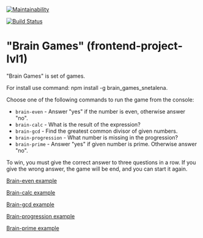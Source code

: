 [![Maintainability](https://api.codeclimate.com/v1/badges/3811aa92a325b2615641/maintainability)](https://codeclimate.com/github/snetalena/frontend-project-lvl1/maintainability)

[![Build Status](https://travis-ci.org/snetalena/frontend-project-lvl1.svg?branch=master)](https://travis-ci.org/snetalena/frontend-project-lvl1)

# "Brain Games" (frontend-project-lvl1)

"Brain Games" is set of games. 

For install use command: 
npm install -g brain_games_snetalena.

Сhoose one of the following commands to run the game from the console:

- `brain-even` - Answer "yes" if the number is even, otherwise answer "no".
- `brain-calc` - What is the result of the expression?
- `brain-gcd` - Find the greatest common divisor of given numbers.
- `brain-progression` - What number is missing in the progression?
- `brain-prime` - Answer "yes" if given number is prime. Otherwise answer "no".

To win, you must give the correct answer to three questions in a row. 
If you give the wrong answer, the game will be end, and you can start it again.

[Brain-even example](https://asciinema.org/a/t44rQcAILIziqan3BX1WSusMT)

[Brain-calc example](https://asciinema.org/a/zc0945ejJfSXqa6rxm1ggJjZk)

[Brain-gcd example](https://asciinema.org/a/Pv6JiOTFQHlQIhsteUVvaznQ3)

[Brain-progression example](https://asciinema.org/a/SOkAoppxTfrVdk0GYTpPgYpuo)

[Brain-prime example](https://asciinema.org/a/SOkAoppxTfrVdk0GYTpPgYpuo)
